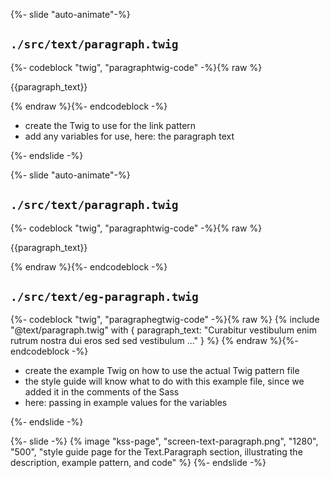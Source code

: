 {%- slide "auto-animate"-%}
<h2><code>./src/text/paragraph.twig</code></h2>

{%- codeblock "twig", "paragraphtwig-code" -%}{% raw %}
<p class="text-paragraph">{{paragraph_text}}</p>
{% endraw %}{%- endcodeblock -%}

<aside class="notes">
  <ul>
    <li>create the Twig to use for the link pattern</li>
    <li>add any variables for use, here: the paragraph text</li>
  </ul>
</aside>
{%- endslide -%}



{%- slide "auto-animate"-%}
<h2><code>./src/text/paragraph.twig</code></h2>

{%- codeblock "twig", "paragraphtwig-code" -%}{% raw %}
<p class="text-paragraph">{{paragraph_text}}</p>
{% endraw %}{%- endcodeblock -%}

<h2><code>./src/text/eg-paragraph.twig</code></h2>

{%- codeblock "twig", "paragraphegtwig-code" -%}{% raw %}
{% include "@text/paragraph.twig" with {
  paragraph_text: "Curabitur vestibulum enim rutrum nostra dui eros sed sed vestibulum ..."
} %}
{% endraw %}{%- endcodeblock -%}

<aside class="notes">
  <ul>
    <li>create the example Twig on how to use the actual Twig pattern file</li>
    <li>the style guide will know what to do with this example file, since we added it in the comments of the Sass</li>
    <li>here: passing in example values for the variables</li>
  </ul>
</aside>
{%- endslide -%}


{%- slide -%}
  {% image "kss-page", "screen-text-paragraph.png", "1280", "500", "style guide page for the Text.Paragraph section, illustrating the description, example pattern, and code" %}
{%- endslide -%}
